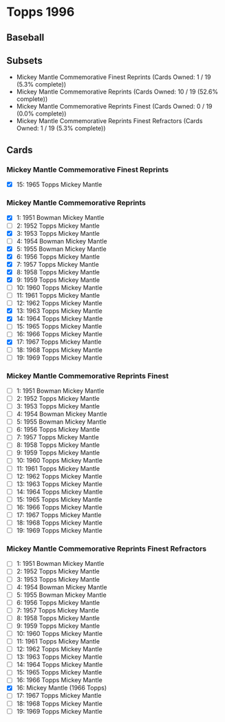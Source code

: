 # Topps 1996 
## Baseball

## Subsets

- Mickey Mantle Commemorative Finest Reprints  (Cards Owned: 1 / 19 (5.3% complete))
- Mickey Mantle Commemorative Reprints  (Cards Owned: 10 / 19 (52.6% complete))
- Mickey Mantle Commemorative Reprints Finest  (Cards Owned: 0 / 19 (0.0% complete))
- Mickey Mantle Commemorative Reprints Finest Refractors  (Cards Owned: 1 / 19 (5.3% complete))

## Cards

### Mickey Mantle Commemorative Finest Reprints
- [x] 15: 1965 Topps Mickey Mantle<br>
### Mickey Mantle Commemorative Reprints
- [x] 1: 1951 Bowman Mickey Mantle<br>
- [ ] 2: 1952 Topps Mickey Mantle<br>
- [x] 3: 1953 Topps Mickey Mantle<br>
- [ ] 4: 1954 Bowman Mickey Mantle<br>
- [x] 5: 1955 Bowman Mickey Mantle<br>
- [x] 6: 1956 Topps Mickey Mantle<br>
- [x] 7: 1957 Topps Mickey Mantle<br>
- [x] 8: 1958 Topps Mickey Mantle<br>
- [x] 9: 1959 Topps Mickey Mantle<br>
- [ ] 10: 1960 Topps Mickey Mantle<br>
- [ ] 11: 1961 Topps Mickey Mantle<br>
- [ ] 12: 1962 Topps Mickey Mantle<br>
- [x] 13: 1963 Topps Mickey Mantle<br>
- [x] 14: 1964 Topps Mickey Mantle<br>
- [ ] 15: 1965 Topps Mickey Mantle<br>
- [ ] 16: 1966 Topps Mickey Mantle<br>
- [x] 17: 1967 Topps Mickey Mantle<br>
- [ ] 18: 1968 Topps Mickey Mantle<br>
- [ ] 19: 1969 Topps Mickey Mantle<br>
### Mickey Mantle Commemorative Reprints Finest
- [ ] 1: 1951 Bowman Mickey Mantle<br>
- [ ] 2: 1952 Topps Mickey Mantle<br>
- [ ] 3: 1953 Topps Mickey Mantle<br>
- [ ] 4: 1954 Bowman Mickey Mantle<br>
- [ ] 5: 1955 Bowman Mickey Mantle<br>
- [ ] 6: 1956 Topps Mickey Mantle<br>
- [ ] 7: 1957 Topps Mickey Mantle<br>
- [ ] 8: 1958 Topps Mickey Mantle<br>
- [ ] 9: 1959 Topps Mickey Mantle<br>
- [ ] 10: 1960 Topps Mickey Mantle<br>
- [ ] 11: 1961 Topps Mickey Mantle<br>
- [ ] 12: 1962 Topps Mickey Mantle<br>
- [ ] 13: 1963 Topps Mickey Mantle<br>
- [ ] 14: 1964 Topps Mickey Mantle<br>
- [ ] 15: 1965 Topps Mickey Mantle<br>
- [ ] 16: 1966 Topps Mickey Mantle<br>
- [ ] 17: 1967 Topps Mickey Mantle<br>
- [ ] 18: 1968 Topps Mickey Mantle<br>
- [ ] 19: 1969 Topps Mickey Mantle<br>
### Mickey Mantle Commemorative Reprints Finest Refractors
- [ ] 1: 1951 Bowman Mickey Mantle<br>
- [ ] 2: 1952 Topps Mickey Mantle<br>
- [ ] 3: 1953 Topps Mickey Mantle<br>
- [ ] 4: 1954 Bowman Mickey Mantle<br>
- [ ] 5: 1955 Bowman Mickey Mantle<br>
- [ ] 6: 1956 Topps Mickey Mantle<br>
- [ ] 7: 1957 Topps Mickey Mantle<br>
- [ ] 8: 1958 Topps Mickey Mantle<br>
- [ ] 9: 1959 Topps Mickey Mantle<br>
- [ ] 10: 1960 Topps Mickey Mantle<br>
- [ ] 11: 1961 Topps Mickey Mantle<br>
- [ ] 12: 1962 Topps Mickey Mantle<br>
- [ ] 13: 1963 Topps Mickey Mantle<br>
- [ ] 14: 1964 Topps Mickey Mantle<br>
- [ ] 15: 1965 Topps Mickey Mantle<br>
- [ ] 16: 1966 Topps Mickey Mantle<br>
- [x] 16: Mickey Mantle (1966 Topps)<br>
- [ ] 17: 1967 Topps Mickey Mantle<br>
- [ ] 18: 1968 Topps Mickey Mantle<br>
- [ ] 19: 1969 Topps Mickey Mantle<br>
